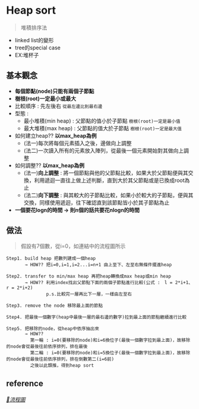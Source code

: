 # Heap sort
>堆積排序法
* linked list的變形
* tree的special case
* EX:堆杯子

## 基本觀念
* **每個節點(node)只能有兩個子節點** 
* **樹根(root)一定最小或最大**
* 比較順序 : 先左後右 `從最左邊比到最右邊`
* 型態 : 
    * 最小堆積(min heap) : 父節點的值小於子節點  `樹根(root)一定是最小值`
    * 最大堆積(max heap) : 父節點的值大於子節點  `樹根(root)一定是最大值`
* 如何建立heap?? **以max_heap為例**
    * (法一)每次將每個元素插入之後，邊做向上調整
    * (法二)一次讀入所有的元素放入陣列，從最後一個元素開始對其做向上調整
* 如何調整?? **以max_heap為例**
    * (法一)**向上調整** : 將一個節點與他的父節點比較，如果大於父節點便與其交換，利用遞迴一直往上做上述判斷，直到大於其父節點或是已換成root為止 
    * (法二)**向下調整** : 與其較大的子節點比較，如果小於較大的子節點，便與其交換，同樣使用遞迴，往下確認直到該節點皆小於其子節點為止
 * **一個要花logn的時間 → 則n個的話共要花nlogn的時間**
      
## 做法
   >假設有7個數，從i=0，如連結中的流程圖所示
    
    Step1. build heap 把數列建成一個heap 
           → HOW?? 把i=0,i=1,i=2...i=n+1 由上至下、左至右無條件擺進heap
             
    Step2. transfer to min/max heap 再把heap轉換成max heap或min heap
           → HOW?? 利用index找出父節點下面的兩個子節點進行比較(公式 :　l = 2*i+1、r = 2*i+2)
                   p.s.比較完一層再比下一層，一樣由左至右
                         
    Step3. remove the node 移除最上面的節點
    
    Step4. 把最後一個數字(heap中最後一層的最右邊的數字)拉到最上面的節點繼續進行比較
                             
    Step5. 把移除的node，從heap中依序抽出來
           → HOW?? 
             第一輪 : i=0(要移除的node)和i=6換位子(最後一個數字拉到最上面)，故移除的node會從最後往前依序排列，排在最後
             第二輪 : i=0(要移除的node)和i=5換位子(最後一個數字拉到最上面)，故移除的node會從最後往前依序排列，排在倒數第二(i=6前) 
             之後以此類推，得到heap sort
     
## reference
###### [🔗流程圖](https://github.com/zhaoqieyu/LearningNotes/blob/master/pictures/heap_sort_%E6%B5%81%E7%A8%8B%E5%9C%96.jpg)


